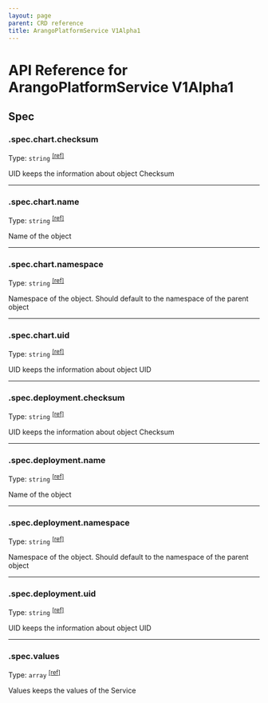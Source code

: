 ```yaml
---
layout: page
parent: CRD reference
title: ArangoPlatformService V1Alpha1
---
```


# API Reference for ArangoPlatformService V1Alpha1

## Spec

### .spec.chart.checksum

Type: `string` <sup>[\[ref\]](https://github.com/arangodb/kube-arangodb/blob/1.2.50/pkg/apis/shared/v1/object.go#L61)</sup>

UID keeps the information about object Checksum

***

### .spec.chart.name

Type: `string` <sup>[\[ref\]](https://github.com/arangodb/kube-arangodb/blob/1.2.50/pkg/apis/shared/v1/object.go#L52)</sup>

Name of the object

***

### .spec.chart.namespace

Type: `string` <sup>[\[ref\]](https://github.com/arangodb/kube-arangodb/blob/1.2.50/pkg/apis/shared/v1/object.go#L55)</sup>

Namespace of the object. Should default to the namespace of the parent object

***

### .spec.chart.uid

Type: `string` <sup>[\[ref\]](https://github.com/arangodb/kube-arangodb/blob/1.2.50/pkg/apis/shared/v1/object.go#L58)</sup>

UID keeps the information about object UID

***

### .spec.deployment.checksum

Type: `string` <sup>[\[ref\]](https://github.com/arangodb/kube-arangodb/blob/1.2.50/pkg/apis/shared/v1/object.go#L61)</sup>

UID keeps the information about object Checksum

***

### .spec.deployment.name

Type: `string` <sup>[\[ref\]](https://github.com/arangodb/kube-arangodb/blob/1.2.50/pkg/apis/shared/v1/object.go#L52)</sup>

Name of the object

***

### .spec.deployment.namespace

Type: `string` <sup>[\[ref\]](https://github.com/arangodb/kube-arangodb/blob/1.2.50/pkg/apis/shared/v1/object.go#L55)</sup>

Namespace of the object. Should default to the namespace of the parent object

***

### .spec.deployment.uid

Type: `string` <sup>[\[ref\]](https://github.com/arangodb/kube-arangodb/blob/1.2.50/pkg/apis/shared/v1/object.go#L58)</sup>

UID keeps the information about object UID

***

### .spec.values

Type: `array` <sup>[\[ref\]](https://github.com/arangodb/kube-arangodb/blob/1.2.50/pkg/apis/platform/v1alpha1/service_spec.go#L37)</sup>

Values keeps the values of the Service

